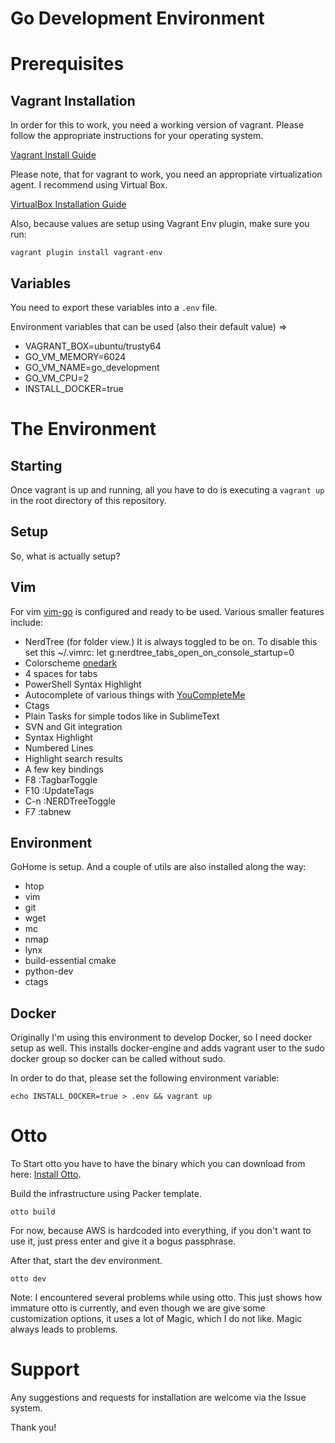Go Development Environment
==========================

Prerequisites
=============


Vagrant Installation
--------------------

In order for this to work, you need a working version of vagrant. Please follow the appropriate instructions for your operating system.

[Vagrant Install Guide](http://www.vagrantup.com/downloads)

Please note, that for vagrant to work, you need an appropriate virtualization agent. I recommend using Virtual Box.

[VirtualBox Installation Guide](https://www.virtualbox.org/manual/ch02.html)

Also, because values are setup using Vagrant Env plugin, make sure you run:

```
vagrant plugin install vagrant-env
```

Variables
---------

You need to export these variables into a ```.env``` file.

Environment variables that can be used (also their default value) => 
* VAGRANT_BOX=ubuntu/trusty64
* GO_VM_MEMORY=6024
* GO_VM_NAME=go_development
* GO_VM_CPU=2
* INSTALL_DOCKER=true

The Environment
===============

Starting
--------

Once vagrant is up and running, all you have to do is executing a ```vagrant up``` in the root directory of this repository.

Setup
-----

So, what is actually setup?

Vim
---

For vim [vim-go](https://github.com/fatih/vim-go) is configured and ready to be used. Various smaller features include:

* NerdTree (for folder view.) It is always toggled to be on. To disable this set this ~/.vimrc: let g:nerdtree_tabs_open_on_console_startup=0
* Colorscheme [onedark](https://github.com/joshdick/onedark.vim)
* 4 spaces for tabs
* PowerShell Syntax Highlight
* Autocomplete of various things with [YouCompleteMe](https://github.com/Valloric/YouCompleteMe)
* Ctags
* Plain Tasks for simple todos like in SublimeText
* SVN and Git integration
* Syntax Highlight
* Numbered Lines
* Highlight search results
* A few key bindings
 * F8 :TagbarToggle
 * F10 :UpdateTags
 * C-n :NERDTreeToggle
 * F7 :tabnew

Environment
-----------

GoHome is setup. And a couple of utils are also installed along the way:
* htop
* vim
* git
* wget
* mc
* nmap
* lynx
* build-essential cmake
* python-dev
* ctags

Docker
------

Originally I'm using this environment to develop Docker, so I need docker setup as well. This installs docker-engine and adds vagrant user to the sudo docker group so docker can be called without sudo.

In order to do that, please set the following environment variable:
```
echo INSTALL_DOCKER=true > .env && vagrant up
```

Otto
====

To Start otto you have to have the binary which you can download from here: [Install Otto](https://ottoproject.io/intro/getting-started/install.html).

Build the infrastructure using Packer template.

```
otto build
```

For now, because AWS is hardcoded into everything, if you don't want to use it, just press enter and give it a bogus passphrase.

After that, start the dev environment.

```
otto dev
```

Note: I encountered several problems while using otto. This just shows how immature otto is currently, and even though we are give some customization options, it uses a lot of Magic, which I do not like. Magic always leads to problems.


Support
=======

Any suggestions and requests for installation are welcome via the Issue system.

Thank you!
